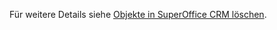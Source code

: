 <!-- markdownlint-disable-file MD041 -->
Für weitere Details siehe [Objekte in SuperOffice CRM löschen][1].

<!-- Referenced links -->
[1]: ../basics/deleting-elements.md
